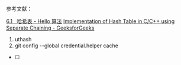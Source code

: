 
参考文献：

>
[6.1   哈希表 - Hello 算法](https://www.hello-algo.com/chapter_hashing/hash_map/)
[Implementation of Hash Table in C/C++ using Separate Chaining - GeeksforGeeks](https://www.geeksforgeeks.org/implementation-of-hash-table-in-c-using-separate-chaining/#)


1. uthash
2. git config --global credential.helper cache

 - [ ] 